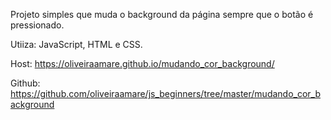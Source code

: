 Projeto simples que muda o background da página sempre que o botão é pressionado.

Utiiza: JavaScript, HTML e CSS.

Host: https://oliveiraamare.github.io/mudando_cor_background/


Github: https://github.com/oliveiraamare/js_beginners/tree/master/mudando_cor_background